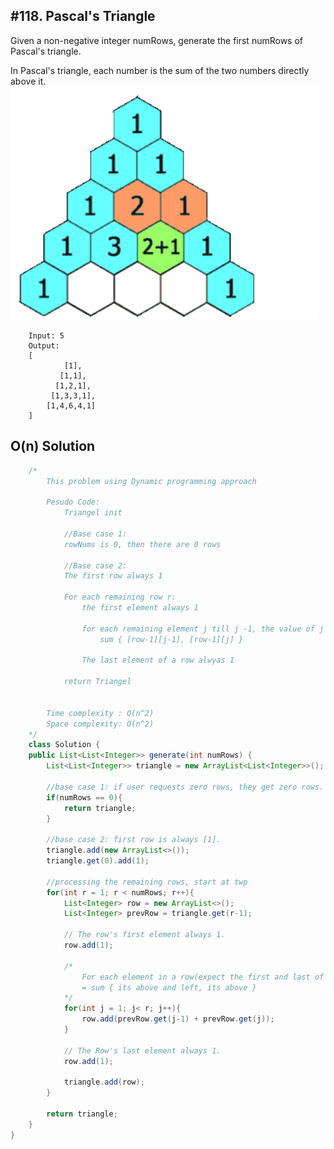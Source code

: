 ## #118. Pascal's Triangle
Given a non-negative integer numRows, generate the first numRows of Pascal's triangle.

In Pascal's triangle, each number is the sum of the two numbers directly above it.
<img src="https://github.com/Qiugu-He/LeetCode/blob/master/Array/118-Pascal's%20Triangle/pic.png" alt="My cool logo"/>
```
    Input: 5
    Output:
    [
            [1],
           [1,1],
          [1,2,1],
         [1,3,3,1],
        [1,4,6,4,1]
    ]
```

## O(n) Solution
```Java
    /*
        This problem using Dynamic programming approach

        Pesudo Code:
            Triangel init

            //Base case 1:
            rowNums is 0, then there are 0 rows

            //Base case 2: 
            The first row always 1

            For each remaining row r:
                the first element always 1

                for each remaining element j till j -1, the value of j is:
                    sum { [row-1][j-1], [row-1][j] }
            
                The last element of a row alwyas 1
            
            return Triangel

            
        Time complexity : O(n^2)
        Space complexity: O(n^2)
    */
    class Solution {
    public List<List<Integer>> generate(int numRows) {
        List<List<Integer>> triangle = new ArrayList<List<Integer>>();
        
        //base case 1: if user requests zero rows, they get zero rows.
        if(numRows == 0){
            return triangle;
        }
        
        //base case 2: first row is always [1].
        triangle.add(new ArrayList<>());
        triangle.get(0).add(1);
        
        //processing the remaining rows, start at twp
        for(int r = 1; r < numRows; r++){
            List<Integer> row = new ArrayList<>();
            List<Integer> prevRow = triangle.get(r-1);
            
            // The row's first element always 1.
            row.add(1);
            
            /*
                For each element in a row(expect the first and last of each row)
                = sum { its above and left, its above }
            */
            for(int j = 1; j< r; j++){
                row.add(prevRow.get(j-1) + prevRow.get(j));
            }
            
            // The Row's last element always 1.
            row.add(1);
            
            triangle.add(row);
        }
        
        return triangle;
    }
}
```




